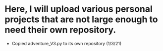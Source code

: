 # Here, I will upload various personal projects that are not large enough to need their own repository.

- Copied adventure_V3.py to its own repository (1/3/21)
